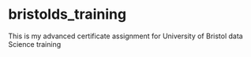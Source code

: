# bristolds_training
This is my advanced certificate assignment for University of Bristol data Science training 
